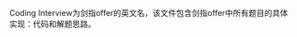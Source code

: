 <!--
 * @Author: JohnJeep
 * @Date: 2021-01-11 20:31:39
 * @LastEditTime: 2021-01-11 20:34:38
 * @LastEditors: Please set LastEditors
 * @Description: In User Settings Edit
-->
Coding Interview为剑指offer的英文名，该文件包含剑指offer中所有题目的具体实现：代码和解题思路。